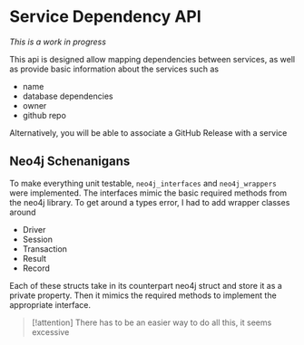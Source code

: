 # Service Dependency API
_This is a work in progress_


This api is designed allow mapping dependencies between services, as well as provide 
basic information about the services such as

- name
- database dependencies
- owner
- github repo

Alternatively, you will be able to associate a GitHub Release with a service


## Neo4j Schenanigans
To make everything unit testable, `neo4j_interfaces` and `neo4j_wrappers` were implemented.
The interfaces mimic the basic required methods from the neo4j library. To get around a types error,
I had to add wrapper classes around
- Driver
- Session
- Transaction
- Result
- Record

Each of these structs take in its counterpart neo4j struct and store it as a private property.
Then it mimics the required methods to implement the appropriate interface. 

> [!attention]
> There has to be an easier way to do all this, it seems excessive